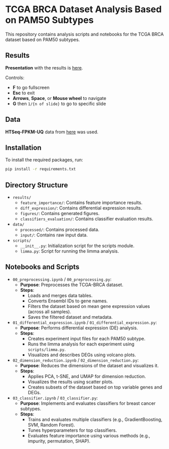 # TCGA BRCA Dataset Analysis Based on PAM50 Subtypes

This repository contains analysis scripts and notebooks for the TCGA BRCA dataset based on PAM50 subtypes.

## Results

**Presentation** with the results is [here](https://insilico-test-task-slides.pages.dev/).

Controls:
- **F** to go fullscreen
- **Esc** to exit
- **Arrows**, **Space**, or **Mouse wheel** to navigate
- **G** then `1/{n of slide}` to go to specific slide

## Data

**HTSeq-FPKM-UQ** data from [here](https://xenabrowser.net/datapages/?cohort=GDC%20TCGA%20Breast%20Cancer%20(BRCA)&removeHub=https%3A%2F%2Fxena.treehouse.gi.ucsc.edu%3A443) was used.

## Installation

To install the required packages, run:

```bash
pip install -r requirements.txt
```

## Directory Structure
- `results/`
  - `feature_importance/`: Contains feature importance results.
  - `diff_expression/`: Contains differential expression results.
  - `figures/`: Contains generated figures.
  - `classifiers_evaluation/`: Contains classifier evaluation results.
- `data/`
  - `processed/`: Contains processed data.
  - `input/`: Contains raw input data.
- `scripts/`
  - `__init__.py`: Initialization script for the scripts module.
  - `limma.py`: Script for running the limma analysis.

## Notebooks and Scripts
- `00_preprocessing.ipynb` / `00_preprocessing.py`:
  - **Purpose**: Preprocesses the TCGA-BRCA dataset.
  - **Steps**:
    - Loads and merges data tables.
    - Converts Ensembl IDs to gene names.
    - Filters the dataset based on mean gene expression values (across all samples).
    - Saves the filtered dataset and metadata.
- `01_differential_expression.ipynb` / `01_differential_expression.py`:
  - **Purpose**: Performs differential expression (DE) analysis.
  - **Steps**:
    - Creates experiment input files for each PAM50 subtype.
    - Runs the limma analysis for each experiment using `scripts/limma.py`.
    - Visualizes and describes DEGs using volcano plots.
- `02_dimension_reduction.ipynb` / `02_dimension_reduction.py`:
  - **Purpose**: Reduces the dimensions of the dataset and visualizes it.
  - **Steps**:
    - Applies PCA, t-SNE, and UMAP for dimension reduction.
    - Visualizes the results using scatter plots.
    - Creates subsets of the dataset based on top variable genes and DEGs.
- `03_classifier.ipynb` / `03_classifier.py`:
  - **Purpose**: Implements and evaluates classifiers for breast cancer subtypes.
  - **Steps**:
    - Trains and evaluates multiple classifiers (e.g., GradientBoosting, SVM, Random Forest).
    - Tunes hyperparameters for top classifiers.
    - Evaluates feature importance using various methods (e.g., impurity, permutation, SHAP).
